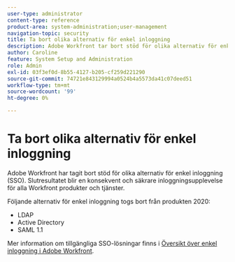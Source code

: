```yaml
---
user-type: administrator
content-type: reference
product-area: system-administration;user-management
navigation-topic: security
title: Ta bort olika alternativ för enkel inloggning
description: Adobe Workfront tar bort stöd för olika alternativ för enkel inloggning (SSO). Slutresultatet blir en konsekvent och säkrare inloggningsupplevelse för alla Workfront produkter och tjänster.
author: Caroline
feature: System Setup and Administration
role: Admin
exl-id: 03f3ef0d-8b55-4127-b205-cf259d221290
source-git-commit: 74721e843129994a0524b4a5573da41c07deed51
workflow-type: tm+mt
source-wordcount: '99'
ht-degree: 0%

---
```


# Ta bort olika alternativ för enkel inloggning

Adobe Workfront har tagit bort stöd för olika alternativ för enkel inloggning (SSO). Slutresultatet blir en konsekvent och säkrare inloggningsupplevelse för alla Workfront produkter och tjänster.

Följande alternativ för enkel inloggning togs bort från produkten 2020:

* LDAP
* Active Directory
* SAML 1.1

Mer information om tillgängliga SSO-lösningar finns i [Översikt över enkel inloggning i Adobe Workfront](../../add-users/single-sign-on/sso-in-workfront.md).
